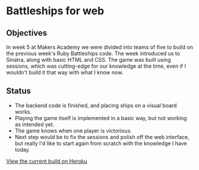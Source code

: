 Battleships for web
===

Objectives
---

In week 5 at Makers Academy we were divided into teams of five to build on the previous week's Ruby Battleships code. The week introduced us to Sinatra, along with basic HTML and CSS. The game was built using sessions, which was cutting-edge for our knowledge at the time, even if I wouldn't build it that way with what I know now.

Status
---

- The backend code is finished, and placing ships on a visual board works.
- Playing the game itself is implemented in a basic way, but not working as intended yet.
- The game knows when one player is victorious.
- Next step would be to fix the sessions and polish off the web interface, but really I'd like to start again from scratch with the knowledge I have today.

[View the current build on Heroku](http://battleships-web-v1.herokuapp.com/)
